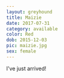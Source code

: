 ```yaml
---
layout: greyhound
title: Maizie
date: 2017-07-31
category: available
color: Red
dob: 2015-12-03
pic: maizie.jpg
sex: female
---
```


I've just arrived!

